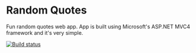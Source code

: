 # Random Quotes
Fun random quotes web app.  App is built using Microsoft's ASP.NET MVC4 framework and it's very simple.

[![Build status](https://ci.appveyor.com/api/projects/status/wqv3lohga87sxrfj?svg=true)](https://ci.appveyor.com/project/Robert/randomquotes-aspmvc4-35xuf)
